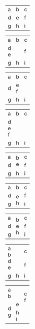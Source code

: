 <table id="table1">
<tr>
<td>a</td>
<td>b</td>
<td>c</td>
</tr>
<tr>
<td>d</td>
<td>e</td>
<td>f</td>
</tr>
<tr>
<td>g</td>
<td>h</td>
<td>i</td>
</tr>
</table>

<table id="table2">
<tr>
<td>a</td>
<td>b</td>
<td>c</td>
</tr>
<tr>
<td colspan="2">d<br>e</td>
<td>f</td>
</tr>
<tr>
<td>g</td>
<td>h</td>
<td>i</td>
</tr>
</table>

<table id="table3">
<tr>
<td>a</td>
<td>b</td>
<td>c</td>
</tr>
<tr>
<td>d</td>
<td colspan="2">e<br>f</td>
</tr>
<tr>
<td>g</td>
<td>h</td>
<td>i</td>
</tr>
</table>

<table id="table4">
<tr>
<td>a</td>
<td>b</td>
<td>c</td>
</tr>
<tr>
<td colspan="3">d<br>e<br>f</td>
</tr>
<tr>
<td>g</td>
<td>h</td>
<td>i</td>
</tr>
</table>

<table id="table5">
<tr>
<td>a</td>
<td rowspan="2">b<br>e</td>
<td>c</td>
</tr>
<tr>
<td>d</td>
<td>f</td>
</tr>
<tr>
<td>g</td>
<td>h</td>
<td>i</td>
</tr>
</table>

<table id="table6">
<tr>
<td>a</td>
<td>b</td>
<td>c</td>
</tr>
<tr>
<td>d</td>
<td rowspan="2">e<br>h</td>
<td>f</td>
</tr>
<tr>
<td>g</td>
<td>i</td>
</tr>
</table>

<table id="table7">
<tr>
<td>a</td>
<td rowspan="3">b<br>e<br>h</td>
<td>c</td>
</tr>
<tr>
<td>d</td>
<td>f</td>
</tr>
<tr>
<td>g</td>
<td>i</td>
</tr>
</table>

<table id="table8">
<tr>
<td colspan="2" rowspan="2">a<br>b<br>d<br>e</td>
<td>c</td>
</tr>
<tr>
<td>f</td>
</tr>
<tr>
<td>g</td>
<td>h</td>
<td>i</td>
</tr>
</table>

<table id="table9">
<tr>
<td colspan="2">a<br>b</td>
<td rowspan="2">c<br>f</td>
</tr>
<tr>
<td rowspan="2">d<br>g</td>
<td>e</td>
</tr>
<tr>
<td colspan="2">h<br>i</td>
</tr>
</table>